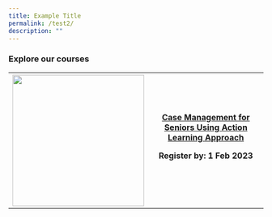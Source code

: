 ```yaml
---
title: Example Title
permalink: /test2/
description: ""
---
```

<h3><b>Explore our courses</b></h3><table><tbody>
	<tr>
	<th><img style="width:260px;height:260px;" src="https://d33wubrfki0l68.cloudfront.net/e85eaca82bc23935d8f19586ce6f89f49020d0a2/e0cc2/images/website-grid.png"></th>  
		<th><a href="https://www.ssi.gov.sg/training/eldercare/">Case Management for Seniors Using Action Learning Approach</a><br><p>Register by: 1 Feb 2023</p></th>

</tr></tbody></table>